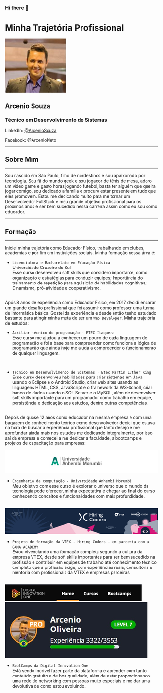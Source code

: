 ### Hi there 👋

<!--
**ArcenioSouza/ArcenioSouza** is a ✨ _special_ ✨ repository because its `README.md` (this file) appears on your GitHub profile.

Here are some ideas to get you started:

- 🔭 I’m currently working on ...
- 🌱 I’m currently learning ...
- 👯 I’m looking to collaborate on ...
- 🤔 I’m looking for help with ...
- 💬 Ask me about ...
- 📫 How to reach me: ...
- 😄 Pronouns: ...
- ⚡ Fun fact: ...
-->

# Minha Trajetória Profissional

<img src="imagemReadme/Eu.jpg" alt="Minha Foto">

## Arcenio Souza
### Técnico em Desenvolvimento de Sistemas

LinkedIn:
<a href="http://www.linkedin.com/in/arceniofso"> @ArcenioSouza</a>

Facebook:
<a href="https://www.facebook.com/arcenio.neto.3"> @ArcenioNeto</a>

---

## Sobre Mim
---
Sou nascido em São Paulo, filho de nordestinos e sou apaixonado por tecnologia. Sou fã do mundo geek e sou jogador de tênis de mesa, adoro um vídeo game e gasto horas jogando futebol, basta ter alguém que queira jogar comigo, sou dedicado a família e procuro estar presente em tudo que eles promovem.
Estou me dedicando muito para me tornar um Desenvolvedor FullStack e meu grande objetivo profissional para os próximos anos é ser bem sucedido nessa carreira assim como eu sou como educador.

---

## Formação
---
Iniciei minha trajetória como Educador Físico, trabalhando em clubes, academias e por fim em instituições sociais. Minha formação nessa área é:

 - `Licenciatura e Bacharelado em Educação Física`<br>
 Universidade Cruzeiro do Sul<br>
 Esse curso desenvolveu soft skills que considero importante, como organização e estratégias para conduzir equipes; Importância do treinamento de repetição para aquisição de habilidades cognitivas; Dinamismo, pró-atividade e cooperativismo.
 <br><br>

Após 8 anos de experiência como Educador Físico, em 2017 decidi encarar um grande desafio profissional que foi assumir como professor uma turma de informática básica. Gostei da experiência e desde então tenho estudado bastante para atingir minha meta de ser um `Web Developer`. Minha trajetória de estudos:
            
- `Auxiliar técnico do programação - ETEC Itaquera`<br>
Esse curso me ajudou a conhecer um pouco de cada linguagem de programação e foi a base para compreender como funciona a lógica de programação que ainda hoje me ajuda a compreender o funcionamento de qualquer linguagem.
<br>

- `Técnico em Desenvolvimento de Sistemas - Etec Martin Luther King`<br>
Esse curso desenvolveu habilidades para criar sistemas em Java usando o Eclipse e o Android Studio, criar web sites usando as linguagens HTML, CSS, JavaScript e o framework da W3-Scholl, criar banco de dados usando o SQL Server e o MySQL, além de desenvolver soft skills importante para um programador como trabalho em equipe, persistência e dedicação aos estudos, dentre outras competências.
<br><br>

Depois de quase 12 anos como educador na mesma empresa e com uma bagagem de conhecimento teórico como desenvolvedor decidi que estava na hora de buscar a experiência profissional que tanto desejo e me aprofundar ainda mais nos estudos me dedicando integralmente, por isso saí da empresa e comecei a me dedicar a faculdade, a bootcamps e projetos de capacitação para empresas:
<br>

<img src="imagemReadme/AnhembiMorumbi.jpg" alt="Universidade">

- `Engenharia da computação - Universidade Anhembi Morumbi`<br>
Meu objetivo com esse curso é explorar o universo que o mundo da tecnologia pode oferecer, minha expectativa é chegar ao final do curso conhecendo conceitos e funcionalidades com mais profundidade.
<br><br>

<img src="imagemReadme/cover-linkedin.jpg" alt="HiringCoders">

- `Projeto de formação da VTEX - Hiring Coders - em parceria com a GAMA ACADEMY`<br>
Estou vivenciando uma formação completa segundo a cultura da empresa VTEX, desde soft skills importantes para ser bem sucedido na profissão e contribuir em equipes de trabalho até conhecimento técnico completo que a profissão exige, com experiências reais, consultoria e mentoria com profissionais da VTEX e empresas parceiras.
<br> <br>

<div>
<img src="imagemReadme/Dio.jpg" alt="DigitalInnovation">
<img src="imagemReadme/experiencia.jpg" alt="Universidade">
</div>

- `BootCamps da Digital Innovation One`<br>
Está sendo incrível fazer parte da plataforma e aprender com tanto conteúdo gratuíto e de boa qualidade, além de estar proporcionando uma rede de networking com pessoas muito especiais e me dar uma devolutiva de como estou evoluindo.
<br>
